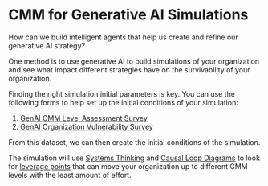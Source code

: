 # CMM for Generative AI Simulations

How can we build intelligent agents that help
us create and refine our generative AI strategy?

One method is to use generative AI to build
simulations of your organization and see what
impact different strategies have on the survivability
of your organization.

Finding the right simulation initial parameters is key.
You can use the following forms to help set up
the initial conditions of your simulation:

1. [GenAI CMM Level Assessment Survey](./assessment/index.md)
2. [GenAI Organization Vulnerability Survey](./vulnerability/index.md)

From this dataset, we can then create the initial conditions of the simulation.

The simulation will use [Systems Thinking](https://dmccreary.github.io/graph-systems-thinking/) and [Causal Loop Diagrams](https://dmccreary.github.io/graph-systems-thinking/glossary/#causal-loop-diagrams) to look for [leverage points](https://dmccreary.github.io/graph-systems-thinking/glossary/#leverage-points)
that can move your organization up to different CMM levels with
the least amount of effort.


